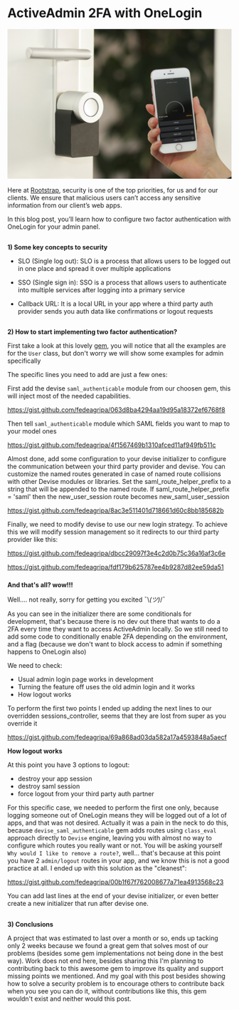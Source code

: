 # **ActiveAdmin 2FA with OneLogin**

![main image](images/2fa.jpg)

Here at [Rootstrap](https://www.rootstrap.com/mobile-app-development-los-angeles/), security is one of the top priorities, for us and for our clients. We ensure that malicious users can’t access any sensitive information from our client’s web apps.

In this blog post, you’ll learn how to configure two factor authentication with OneLogin for your admin panel.


##
**1) Some key concepts to security**

 - SLO (Single log out): SLO is a process that allows users to be logged out in one place and spread it over multiple applications

 - SSO (Single sign in): SSO is a process that allows users to authenticate into multiple services after logging into a primary service

 - Callback URL: It is a local URL in your app where a third party auth provider sends you auth data like confirmations or logout requests


##
**2) How to start implementing two factor authentication?**


First take a look at this lovely [gem](https://github.com/apokalipto/devise_saml_authenticatable), you will notice that all the examples are for the `User` class, but don't worry we will show some examples for admin specifically

The specific lines you need to add are just a few ones:

First add the devise `saml_authenticable` module from our choosen gem, this will inject most of the needed capabilities.

https://gist.github.com/fedeagripa/063d8ba4294aa19d95a18372ef6768f8

Then tell `saml_authenticable` module which SAML fields you want to map to your model ones

https://gist.github.com/fedeagripa/4f1567469b1310afced11af949fb511c

Almost done, add some configuration to your devise initializer to configure the communication between your third party provider and devise.
You can customize the named routes generated in case of named route collisions with other Devise modules or libraries. Set the saml_route_helper_prefix to a string that will be appended to the named route.
If saml_route_helper_prefix = 'saml' then the new_user_session route becomes new_saml_user_session

https://gist.github.com/fedeagripa/8ac3e511401d718661d60c8bb185682b

Finally, we need to modify devise to use our new login strategy. To achieve this we will modify session management so it redirects to our third party provider like this:

https://gist.github.com/fedeagripa/dbcc29097f3e4c2d0b75c36a16af3c6e

https://gist.github.com/fedeagripa/fdf179b625787ee4b9287d82ee59da51

###
**And that's all? wow!!!**

Well.... not really, sorry for getting you excited ¯\\_(ツ)_/¯

As you can see in the initializer there are some conditionals for development, that's because there is no dev out there that wants to do a 2FA every time they want to access ActiveAdmin locally.
So we still need to add some code to conditionally enable 2FA depending on the environment, and a flag (because we don't want to block access to admin if something happens to OneLogin also)

We need to check:
  - Usual admin login page works in development
  - Turning the feature off uses the old admin login and it works
  - How logout works


To perform the first two points I ended up adding the next lines to our overridden sessions_controller, seems that they are lost from super as you override it

https://gist.github.com/fedeagripa/69a868ad03da582a17a4593848a5aecf

**How logout works**

At this point you have 3 options to logout:
  - destroy your app session
  - destroy saml session
  - force logout from your third party auth partner

For this specific case, we needed to perform the first one only, because logging someone out of OneLogin means they will be logged out of a lot of apps, and that was not desired.
Actually it was a pain in the neck to do this, because `devise_saml_authenticable` gem adds routes using `class_eval` approach directly to `Devise` engine, leaving you with almost no way to configure which routes you really want or not. You will be asking yourself `Why would I like to remove a route?`, well... that's because at this point you have 2 `admin/logout` routes in your app, and we know this is not a good practice at all.
I ended up with this solution as the "cleanest":

https://gist.github.com/fedeagripa/00b1f67f762008677a71ea4913568c23

You can add last lines at the end of your devise initializer, or even better create a new initializer that run after devise one.


##
**3) Conclusions**

A project that was estimated to last over a month or so, ends up tacking only 2 weeks because we found a great gem that solves most of our problems (besides some gem implementations not being done in the best way).
Work does not end here, besides sharing this I'm planning to contributing back to this awesome gem to improve its quality and support missing points we mentioned. And my goal with this post besides showing how to solve a security problem is to encourage others to contribute back when you see you can do it, without contributions like this, this gem wouldn't exist and neither would this post.

